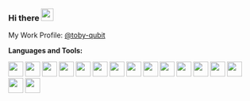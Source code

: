 ### Hi there <img src="https://media.giphy.com/media/hvRJCLFzcasrR4ia7z/giphy.gif" width="25px">

My Work Profile: [@toby-qubit](https://github.com/toby-qubit)

**Languages and Tools:**  

<code><img height="30" src="https://cdn.jsdelivr.net/gh/devicons/devicon/icons/javascript/javascript-original.svg" /></code>
<code><img height="30" src="https://cdn.jsdelivr.net/gh/devicons/devicon/icons/react/react-original.svg"></code>
<code><img height="30" src="https://cdn.jsdelivr.net/gh/devicons/devicon/icons/nodejs/nodejs-plain.svg" /></code>
<code><img height="30" src="https://cdn.jsdelivr.net/gh/devicons/devicon/icons/nextjs/nextjs-line.svg"></code>
<code><img height="30" src="https://cdn.jsdelivr.net/gh/devicons/devicon/icons/jest/jest-plain.svg"></code>
<code><img height="30" src="https://cdn.jsdelivr.net/gh/devicons/devicon/icons/typescript/typescript-original.svg"></code>
<code><img height="30" src="https://cdn.jsdelivr.net/gh/devicons/devicon/icons/html5/html5-original.svg"></code>
<code><img height="30" src="https://cdn.jsdelivr.net/gh/devicons/devicon/icons/git/git-original.svg"></code>
<code><img height="30" src="https://cdn.jsdelivr.net/gh/devicons/devicon/icons/css3/css3-original.svg"></code>
<code><img height="30" src="https://cdn.jsdelivr.net/gh/devicons/devicon/icons/sass/sass-original.svg"></code>
<code><img height="30" src="https://cdn.jsdelivr.net/gh/devicons/devicon/icons/less/less-plain-wordmark.svg"></code>
<code><img height="30" src="https://cdn.jsdelivr.net/gh/devicons/devicon/icons/mysql/mysql-plain-wordmark.svg"></code>
<code><img height="30" src="https://cdn.jsdelivr.net/gh/devicons/devicon/icons/php/php-plain.svg"></code>
<code><img height="30" src="https://cdn.jsdelivr.net/gh/devicons/devicon/icons/wordpress/wordpress-plain.svg"></code>
<code><img height="30" src="https://cdn.jsdelivr.net/gh/devicons/devicon/icons/woocommerce/woocommerce-original.svg"></code>
<code><img height="30" src="https://cdn.jsdelivr.net/gh/devicons/devicon/icons/docker/docker-plain.svg"></code>



